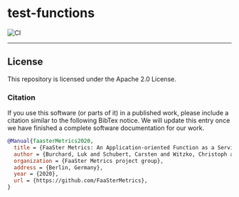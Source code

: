 # test-functions

![CI](https://github.com/FaaSterMetrics/test-functions/workflows/CI/badge.svg)

---

## License

This repository is licensed under the Apache 2.0 License.

### Citation

If you use this software (or parts of it) in a published work, please include a citation similar to the following BibTex notice. We will update this entry once we have finished a complete software documentation for our work.

```bibtex
@Manual{faasterMetrics2020,
  title = {FaaSter Metrics: An Application-oriented Function as a Service Benchmarking Framework},
  author = {Burchard, Luk and Schubert, Carsten and Witzko, Christoph and Zhao, Max and Dietrich, Emily},
  organization = {FaaSter Metrics project group},
  address = {Berlin, Germany},
  year = {2020},
  url = {https://github.com/FaaSterMetrics},
}
```
